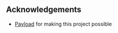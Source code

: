 
## Acknowledgements

- [Payload](https://link.joshtriedcoding.com/payload) for making this project possible
